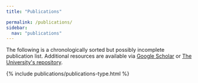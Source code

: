 ```yaml
---
title: "Publications"

permalink: /publications/
sidebar:
  nav: "publications"
---
```

The following is a chronologically sorted but possibly incomplete publication
list. Additional resources are available via
[Google Scholar](https://scholar.google.com/citations?user=jC1uFnYAAAAJ&hl=en)
or
[The University's repository](https://www.research.ed.ac.uk/portal/en/persons/sotirios-tsaftaris(d6f5033c-5d8a-4414-a956-680c1380741d)/publications.html).

{% include publications/publications-type.html %}
